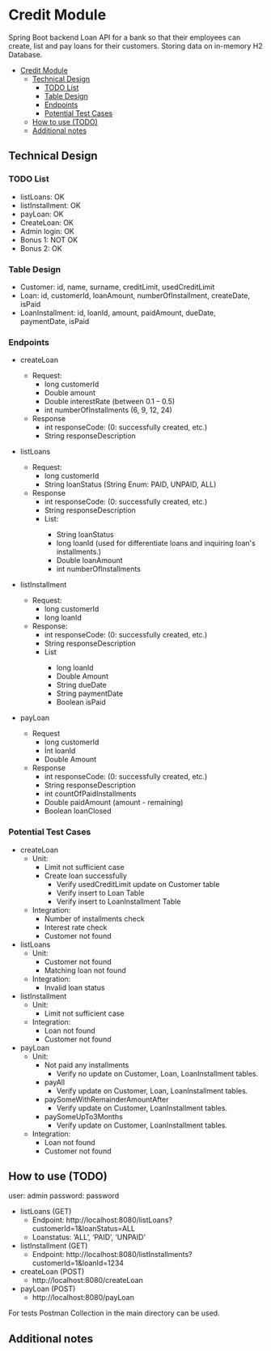 # Credit Module

Spring Boot backend Loan API for a bank so that their employees can
create, list and pay loans for their customers.
Storing data on in-memory H2 Database.

<!-- TOC -->
* [Credit Module](#credit-module)
  * [Technical Design](#technical-design)
    * [TODO List](#todo-list)
    * [Table Design](#table-design)
    * [Endpoints](#endpoints)
    * [Potential Test Cases](#potential-test-cases)
  * [How to use (TODO)](#how-to-use-todo)
  * [Additional notes](#additional-notes)
<!-- TOC -->

## Technical Design
### TODO List
* listLoans: OK
* listInstallment: OK
* payLoan: OK
* CreateLoan: OK
* Admin login: OK
* Bonus 1: NOT OK
* Bonus 2: OK

### Table Design
* Customer: id, name, surname, creditLimit, usedCreditLimit
* Loan: id, customerId, loanAmount, numberOfInstallment, createDate, isPaid
* LoanInstallment: id, loanId, amount, paidAmount, dueDate, paymentDate, isPaid

### Endpoints
* createLoan
  * Request:
    * long customerId
    * Double amount
    * Double interestRate (between 0.1 – 0.5)
    * int numberOfInstallments (6, 9, 12, 24)
  * Response
    * int responseCode: (0: successfully created, etc.)
    * String responseDescription
    
* listLoans
  * Request:
    * long customerId
    * String loanStatus (String Enum: PAID, UNPAID, ALL)
  * Response
    * int responseCode: (0: successfully created, etc.)
    * String responseDescription
    * List<Loan>:
      * String loanStatus
      * long loanId (used for differentiate loans and inquiring loan's installments.)
      * Double loanAmount
      * int numberOfInstallments
    
* listInstallment
  * Request:
    * long customerId
    * long loanId
  * Response:
    * int responseCode: (0: successfully created, etc.)
    * String responseDescription
    * List<Installment>
      * long loanId
      * Double Amount
      * String dueDate
      * String paymentDate
      * Boolean isPaid
    
* payLoan
  * Request
    * long customerId
    * İnt loanId
    * Double Amount
  * Response
    * int responseCode: (0: successfully created, etc.)
    * String responseDescription
    * int countOfPaidInstallments
    * Double paidAmount (amount - remaining)
    * Boolean loanClosed

### Potential Test Cases
* createLoan
  * Unit:
    * Limit not sufficient case
    * Create loan successfully
      * Verify usedCreditLimit update on Customer table
      * Verify insert to Loan Table
      * Verify insert to LoanInstallment Table
  * Integration:
    * Number of installments check
    * Interest rate check
    * Customer not found
* listLoans
  * Unit:
    * Customer not found
    * Matching loan not found
  * Integration:
    * Invalid loan status
* listInstallment
  * Unit:
    * Limit not sufficient case
  * Integration:
    * Loan not found
    * Customer not found
* payLoan
  * Unit:
    * Not paid any installments
      * Verify no update on Customer, Loan, LoanInstallment tables.
    * payAll
      * Verify update on Customer, Loan, LoanInstallment tables.
    * paySomeWithRemainderAmountAfter
      * Verify update on Customer, LoanInstallment tables.
    * paySomeUpTo3Months
      * Verify update on Customer, LoanInstallment tables.
  * Integration:
    * Loan not found
    * Customer not found

## How to use (TODO)
user: admin
password: password
* listLoans (GET)
  * Endpoint: http://localhost:8080/listLoans?customerId=1&loanStatus=ALL
  * Loanstatus: ‘ALL’, ‘PAID’, ‘UNPAID’
* listInstallment (GET)
  * Endpoint: http://localhost:8080/listInstallments?customerId=1&loanId=1234
* createLoan (POST)
  * http://localhost:8080/createLoan
* payLoan (POST)
  * http://localhost:8080/payLoan

For tests Postman Collection in the main directory can be used. 
## Additional notes
